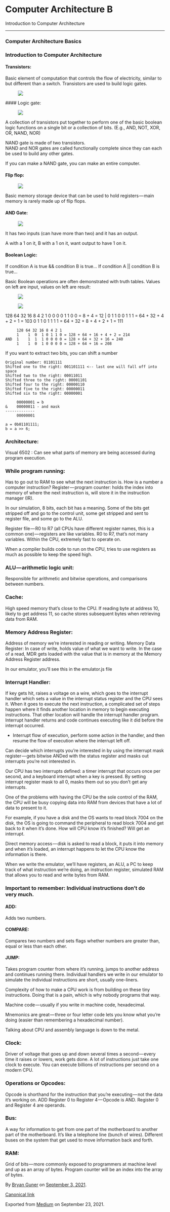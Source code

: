 # Computer Architecture B

Introduction to Computer Architecture

---

### Computer Architecture Basics

### Introduction to Computer Architecture

#### Transistors:

Basic element of computation that controls the flow of electricity, similar to but different than a switch. Transistors are used to build logic gates.

<figure><img src="https://cdn-images-1.medium.com/max/800/0*j4MIDugdWQzDyV5g.jpg" class="graf-image" /></figure>#### Logic gate:

<figure><img src="https://cdn-images-1.medium.com/max/800/0*R3XZDUeZgX-1WW62.png" class="graf-image" /></figure>A collection of transistors put together to perform one of the basic boolean logic functions on a single bit or a collection of bits. (E.g., AND, NOT, XOR, OR, NAND, NOR)

NAND gate is made of two transistors.  
NAND and NOR gates are called functionally complete since they can each be used to build any other gates.

If you can make a NAND gate, you can make an entire computer.

#### Flip flop:

<figure><img src="https://cdn-images-1.medium.com/max/800/1*0jUR0auaBHNzbnlQFtorNg.png" class="graf-image" /></figure>Basic memory storage device that can be used to hold registers — main memory is rarely made up of flip flops.

#### AND Gate:

<figure><img src="https://cdn-images-1.medium.com/max/800/0*jqMiCHzdfhesn2dh.jpg" class="graf-image" /></figure>It has two inputs (can have more than two) and it has an output.

A with a 1 on it, B with a 1 on it, want output to have 1 on it.

#### Boolean Logic:

If condition A is true && condition B is true… If condition A || condition B is true…

Basic Boolean operations are often demonstrated with truth tables. Values on left are input, values on left are result:

<figure><img src="https://cdn-images-1.medium.com/max/800/1*2NaKQ6U97e641Qsz8LtweA.png" class="graf-image" /></figure><figure><img src="https://cdn-images-1.medium.com/max/800/1*vpAdjV5FXIYP2gK1vS5D_w.png" class="graf-image" /></figure>128 64 32 16  8 4 2 1
        0  0  0  0  1 1 0 0 = 8 + 4 = 12
    |   0  1  1  0  0 1 1 1 = 64 + 32 + 4 + 2 + 1 = 103
        0  1  1  0  1 1 1 1 = 64 + 32 + 8 + 4 + 2 + 1 = 111

         128 64 32 16 8 4 2 1
         1    1  0  1 0 1 1 0 = 128 + 64 + 16 + 4 + 2 = 214
    AND  1    1  1  1 0 0 0 0 = 128 + 64 + 32 + 16 = 240
         1    1  0  1 0 0 0 0 = 128 + 64 + 16 = 208

If you want to extract two bits, you can shift a number

    Original number: 01101111
    Shifted one to the right: 001101111 <-- last one will fall off into space
    Shifted two to the right: 00011011
    Shifted three to the right: 00001101
    Shifted four to the right: 00000110
    Shifted five to the right: 00000011
    Shifted six to the right: 00000001

         00000001 = b
    &    00000011 - and mask
    -------------
         00000001

    a = 0b01101111;
    b = a >> 6;

### Architecture:

Visual 6502 : Can see what parts of memory are being accessed during program execution.

### While program running:

Has to go out to RAM to see what the next instruction is. How is a number a computer instruction? Register — program counter: holds the index into memory of where the next instruction is, will store it in the instruction manager (IR).

In our simulation, 8 bits, each bit has a meaning. Some of the bits get stripped off and go to the control unit, some get stripped and sent to register file, and some go to the ALU.

Register file — R0 to R7 (all CPUs have different register names, this is a common one) — registers are like variables. R0 to R7, that’s not many variables. Within the CPU, extremely fast to operate on.

When a compiler builds code to run on the CPU, tries to use registers as much as possible to keep the speed high.

### ALU — arithmetic logic unit:

Responsible for arithmetic and bitwise operations, and comparisons between numbers.

### Cache:

High speed memory that’s close to the CPU. If reading byte at address 10, likely to get address 11, so cache stores subsequent bytes when retrieving data from RAM.

### Memory Address Register:

Address of memory we’re interested in reading or writing. Memory Data Register: In case of write, holds value of what we want to write. In the case of a read, MDR gets loaded with the value that is in memory at the Memory Address Register address.

In our emulator, you’ll see this in the emulator.js file

### Interrupt Handler:

If key gets hit, raises a voltage on a wire, which goes to the interrupt handler which sets a value in the interrupt status register and the CPU sees it. When it goes to execute the next instruction, a complicated set of steps happen where it finds another location in memory to begin executing instructions. That other location will handle the interrupt handler program. Interrupt handler returns and code continues executing like it did before the interrupt occurred.

- <span id="bb81">Interrupt flow of execution, perform some action in the handler, and then resume the flow of execution where the interrupt left off.</span>

Can decide which interrupts you’re interested in by using the interrupt mask register — gets bitwise ANDed with the status register and masks out interrupts you’re not interested in.

Our CPU has two interrupts defined: a timer interrupt that occurs once per second, and a keyboard interrupt when a key is pressed. By setting interrupt register mask to all 0, masks them out so you don’t get any interrupts.

One of the problems with having the CPU be the sole control of the RAM, the CPU will be busy copying data into RAM from devices that have a lot of data to present to it.

For example, if you have a disk and the OS wants to read block 7004 on the disk, the OS is going to command the peripheral to read block 7004 and get back to it when it’s done. How will CPU know it’s finished? Will get an interrupt.

Direct memory access — disk is asked to read a block, it puts it into memory and when it’s loaded, an interrupt happens to let the CPU know the information is there.

When we write the emulator, we’ll have registers, an ALU, a PC to keep track of what instruction we’re doing, an instruction register, simulated RAM that allows you to read and write bytes from RAM.

### Important to remember: Individual instructions don’t do very much.

#### ADD:

Adds two numbers.

#### COMPARE:

Compares two numbers and sets flags whether numbers are greater than, equal or less than each other.

#### JUMP:

Takes program counter from where it’s running, jumps to another address and continues running there. Individual handlers we write in our emulator to simulate the individual instructions are short, usually one-liners.

Complexity of how to make a CPU work is from building on these tiny instructions. Doing that is a pain, which is why nobody programs that way.

Machine code — usually if you write in machine code, hexadecimal.

Mnemonics are great — three or four letter code lets you know what you’re doing (easier than remembering a hexadecimal number).

Talking about CPU and assembly language is down to the metal.

### Clock:

Driver of voltage that goes up and down several times a second — every time it raises or lowers, work gets done. A lot of instructions just take one clock to execute. You can execute billions of instructions per second on a modern CPU.

### Operations or Opcodes:

Opcode is shorthand for the instruction that you’re executing — not the data it’s working on. ADD Register 0 to Register 4 — Opcode is AND. Register 0 and Register 4 are operands.

### Bus:

A way for information to get from one part of the motherboard to another part of the motherboard. It’s like a telephone line (bunch of wires). Different buses on the system that get used to move information back and forth.

### RAM:

Grid of bits — more commonly exposed to programmers at machine level and up as an array of bytes. Program counter will be an index into the array of bytes.

By <a href="https://medium.com/@bryanguner" class="p-author h-card">Bryan Guner</a> on [September 3, 2021](https://medium.com/p/9e7040fe277e).

<a href="https://medium.com/@bryanguner/computer-architecture-b-9e7040fe277e" class="p-canonical">Canonical link</a>

Exported from [Medium](https://medium.com) on September 23, 2021.
